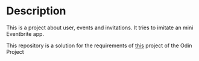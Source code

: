 # Description

This is a project about user, events and invitations. It tries to imitate an mini Eventbrite app.

This repository is a solution for the requirements of [this](https://www.theodinproject.com/courses/ruby-on-rails/lessons/associations) project of the Odin Project

